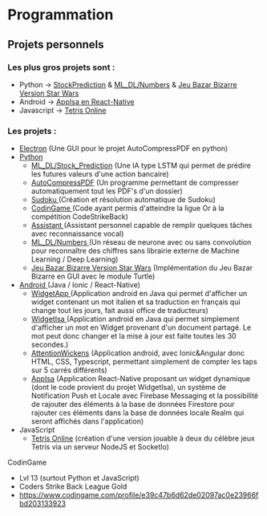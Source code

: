 # Programmation
## Projets personnels

### Les plus gros projets sont :
- Python -> <a href="https://github.com/Pierrad/Programmation/tree/master/Python/MachineLearning_DeepLearning/Stock_Prediction">StockPrediction</a> & <a href="https://github.com/Pierrad/Programmation/tree/master/Python/MachineLearning_DeepLearning/Numbers">ML_DL/Numbers</a> & <a href="https://github.com/Pierrad/Programmation/tree/master/Python/BazarBizarre"> Jeu Bazar Bizarre Version Star Wars</a> 
- Android -> <a href="https://github.com/Pierrad/Programmation/tree/master/Android/AppIsa">AppIsa en React-Native</a>
- Javascript -> <a href = "https://github.com/Pierrad/Programmation/tree/master/Javascript/Tetris"> Tetris Online</a> <br>
### Les projets :
- <a href="https://github.com/Pierrad/Programmation/tree/master/Electron">Electron</a> (Une GUI pour le projet AutoCompressPDF en python)
- <a href = "https://github.com/Pierrad/Programmation/tree/master/Python">Python </a>
  - <a href="https://github.com/Pierrad/Programmation/tree/master/Python/MachineLearning_DeepLearning/Stock_Prediction">ML_DL/Stock_Prediction</a> (Une IA type LSTM qui permet de prédire les futures valeurs d'une action bancaire)
  - <a href="https://github.com/Pierrad/Programmation/tree/master/Python/AutoCompressPDF"> AutoCompressPDF</a> (Un programme permettant de compresser automatiquement tout les PDF's d'un dossier)
  - <a href= "https://github.com/Pierrad/Programmation/tree/master/Python/Sudoku"> Sudoku </a> (Création et résolution automatique de Sudoku)
  - <a href= "https://github.com/Pierrad/Programmation/tree/master/Python/CodinGame"> CodinGame </a> (Code ayant permis d'atteindre la ligue Or à la compétition CodeStrikeBack)
  - <a href = "https://github.com/Pierrad/Programmation/tree/master/Python/Assistant"> Assistant </a> (Assistant personnel capable de remplir quelques tâches avec reconnaissance vocal)
  - <a href = "https://github.com/Pierrad/Programmation/tree/master/Python/MachineLearning_DeepLearning/Numbers"> ML_DL/Numbers </a>(Un réseau de neurone avec ou sans convolution pour reconnaître des chiffres sans librairie externe de Machine Learning / Deep Learning)
  - <a href="https://github.com/Pierrad/Programmation/tree/master/Python/BazarBizarre"> Jeu Bazar Bizarre Version Star Wars</a> (Implémentation du Jeu Bazar Bizarre en GUI avec le module Turtle)
- <a href="https://github.com/Pierrad/Programmation/tree/master/Android"> Android </a> (Java / Ionic / React-Native)
  - <a href = "https://github.com/Pierrad/Programmation/tree/master/Android/WidgetApp"> WidgetApp </a> (Application android en Java qui permet d'afficher un widget contenant un mot italien et sa traduction en français qui change tout les jours, fait aussi office de traducteurs)
  - <a href = "https://github.com/Pierrad/Programmation/tree/master/Android/WidgetIsa"> WidgetIsa </a> (Application android en Java qui permet simplement d'afficher un mot en Widget provenant d'un document partagé. Le mot peut donc changer et la mise à jour est faite toutes les 30 secondes.)
  - <a href = "https://github.com/Pierrad/Programmation/tree/master/Android/AttentionWickens"> AttentionWickens</a> (Application android, avec Ionic&Angular donc HTML, CSS, Typescript, permettant simplement de compter les taps sur 5 carrés différents)
  - <a href ="https://github.com/Pierrad/Programmation/tree/master/Android/AppIsa">AppIsa</a> (Application React-Native proposant un widget dynamique (dont le code provient du projet WidgetIsa), un système de Notification Push et Locale avec Firebase Messaging et la possibilité de rajouter des éléments à la base de données Firestore pour rajouter ces éléments dans la base de données locale Realm qui seront affichés dans l'application)
- JavaScript 
  - <a href = "https://github.com/Pierrad/Programmation/tree/master/Javascript/Tetris"> Tetris Online</a> (création d'une version jouable à deux du célèbre jeux Tetris via un serveur NodeJS et SocketIo) 

CodinGame
- Lvl 13 (surtout Python et JavaScript) 
- Coders Strike Back League Gold
- https://www.codingame.com/profile/e39c47b6d62de02097ac0e23966fbd203133923
